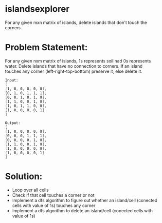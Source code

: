 # islandsexplorer
For any given mxn matrix of islands, delete islands that don't touch the corners. 

# Problem Statement:
For any given nxm matrix of islands, 1s represents soil nad 0s represents water. Delete islands that have no connection to corners.
If an island touches any corner (left-right-top-bottom) preserve it, else delete it.
```
Input:
[
[1, 0, 0, 0, 0, 0],
[0, 1, 0, 1, 1, 1],
[0, 0, 1, 0, 1, 0],
[1, 1, 0, 0, 1, 0],
[1, 0, 1, 1, 0, 0],
[1, 0, 0, 0, 0, 1]
]

Output:
[
[1, 0, 0, 0, 0, 0],
[0, 0, 0, 1, 1, 1],
[0, 0, 0, 0, 1, 0],
[1, 1, 0, 0, 1, 0],
[1, 0, 0, 0, 0, 0],
[1, 0, 0, 0, 0, 1]
]
```
# Solution:
- Loop over all cells
- Check if that cell touches a corner or not
- Implement a dfs algorithm to figure out whether an island/cell (conected cells with value of 1s) touches any corner
- Implement a dfs algorithm to delete an island/cell (conected cells with value of 1s)
